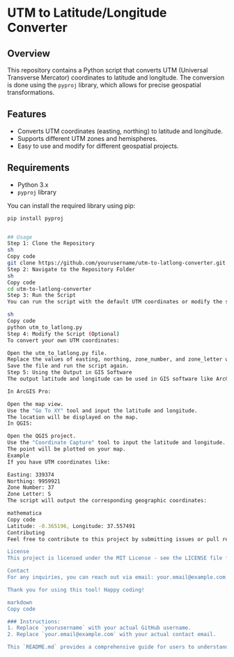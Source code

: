 # UTM to Latitude/Longitude Converter

## Overview

This repository contains a Python script that converts UTM (Universal Transverse Mercator) coordinates to latitude and longitude. The conversion is done using the `pyproj` library, which allows for precise geospatial transformations.

## Features

- Converts UTM coordinates (easting, northing) to latitude and longitude.
- Supports different UTM zones and hemispheres.
- Easy to use and modify for different geospatial projects.

## Requirements

- Python 3.x
- `pyproj` library

You can install the required library using pip:

```sh
pip install pyproj


## Usage
Step 1: Clone the Repository
sh
Copy code
git clone https://github.com/yourusername/utm-to-latlong-converter.git
Step 2: Navigate to the Repository Folder
sh
Copy code
cd utm-to-latlong-converter
Step 3: Run the Script
You can run the script with the default UTM coordinates or modify the script to input your own:

sh
Copy code
python utm_to_latlong.py
Step 4: Modify the Script (Optional)
To convert your own UTM coordinates:

Open the utm_to_latlong.py file.
Replace the values of easting, northing, zone_number, and zone_letter with your UTM data.
Save the file and run the script again.
Step 5: Using the Output in GIS Software
The output latitude and longitude can be used in GIS software like ArcGIS or QGIS to locate the specific point on a map:

In ArcGIS Pro:

Open the map view.
Use the "Go To XY" tool and input the latitude and longitude.
The location will be displayed on the map.
In QGIS:

Open the QGIS project.
Use the "Coordinate Capture" tool to input the latitude and longitude.
The point will be plotted on your map.
Example
If you have UTM coordinates like:

Easting: 339374
Northing: 9959921
Zone Number: 37
Zone Letter: S
The script will output the corresponding geographic coordinates:

mathematica
Copy code
Latitude: -0.365196, Longitude: 37.557491
Contributing
Feel free to contribute to this project by submitting issues or pull requests. Let's make this tool even more useful for the community!

License
This project is licensed under the MIT License - see the LICENSE file for details.

Contact
For any inquiries, you can reach out via email: your.email@example.com.

Thank you for using this tool! Happy coding!

markdown
Copy code

### Instructions:
1. Replace `yourusername` with your actual GitHub username.
2. Replace `your.email@example.com` with your actual contact email.

This `README.md` provides a comprehensive guide for users to understand and use
